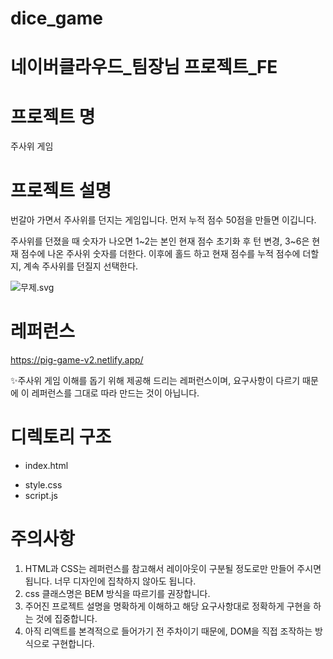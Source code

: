# dice_game

# 네이버클라우드_팀장님 프로젝트_FE

# 프로젝트 명

주사위 게임

# 프로젝트 설명

번갈아 가면서 주사위를 던지는 게임입니다. 먼저 누적 점수 50점을 만들면 이깁니다.

주사위를 던졌을 때 숫자가 나오면 1~2는 본인 현재 점수 초기화 후 턴 변경, 3~6은 현재 점수에 나온 주사위 숫자를 더한다. 이후에 홀드 하고 현재 점수를 누적 점수에 더할지, 계속 주사위를 던질지 선택한다.

![무제.svg](https://s3-us-west-2.amazonaws.com/secure.notion-static.com/5232f0ab-2601-45ec-8ce7-8e0163558a03/%E1%84%86%E1%85%AE%E1%84%8C%E1%85%A6.svg)

# 레퍼런스

https://pig-game-v2.netlify.app/

✨주사위 게임 이해를 돕기 위해 제공해 드리는 레퍼런스이며, 요구사항이 다르기 때문에 이 레퍼런스를 그대로 따라 만드는 것이 아닙니다.

# 디렉토리 구조

- index.html

<body>
    <!-- html 코드는 여기에 입력하고 아래에 script.js 파일을 삽입합니다 -->
  <script src="script.js"></script>
</body>

- style.css
- script.js

# 주의사항

1. HTML과 CSS는 레퍼런스를 참고해서 레이아웃이 구분될 정도로만 만들어 주시면 됩니다. 너무 디자인에 집착하지 않아도 됩니다.
2. css 클래스명은 BEM 방식을 따르기를 권장합니다.
3. 주어진 프로젝트 설명을 명확하게 이해하고 해당 요구사항대로 정확하게 구현을 하는 것에 집중합니다.
4. 아직 리액트를 본격적으로 들어가기 전 주차이기 때문에, DOM을 직접 조작하는 방식으로 구현합니다.

